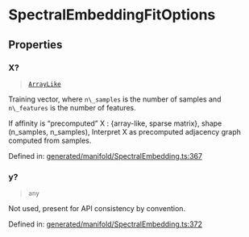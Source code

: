 # SpectralEmbeddingFitOptions

## Properties

### X?

> [`ArrayLike`](../types/ArrayLike.md)

Training vector, where `n\_samples` is the number of samples and `n\_features` is the number of features.

If affinity is “precomputed” X : {array-like, sparse matrix}, shape (n\_samples, n\_samples), Interpret X as precomputed adjacency graph computed from samples.

Defined in:  [generated/manifold/SpectralEmbedding.ts:367](https://github.com/transitive-bullshit/scikit-learn-ts/blob/92ab806/packages/sklearn/src/generated/manifold/SpectralEmbedding.ts#L367)

### y?

> `any`

Not used, present for API consistency by convention.

Defined in:  [generated/manifold/SpectralEmbedding.ts:372](https://github.com/transitive-bullshit/scikit-learn-ts/blob/92ab806/packages/sklearn/src/generated/manifold/SpectralEmbedding.ts#L372)
